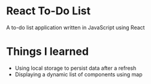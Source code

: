 # React To-Do List

A to-do list application written in JavaScript using React

# Things I learned

* Using local storage to persist data after a refresh
* Displaying a dynamic list of components using map
